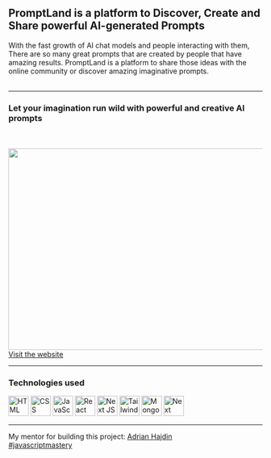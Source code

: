 <h2> PromptLand is a platform to Discover, Create and Share powerful AI-generated Prompts</h2>
With the fast growth of AI chat models and people interacting with them, There are so many great prompts that are created by people that have amazing results. PromptLand is a platform to share those ideas with the online community or discover amazing imaginative prompts.
<br /> <br />
<hr/>
<h3>Let your imagination run wild with powerful and creative AI prompts</h3>
<br /> <br />
<img src="https://github.com/SadraKian/PromptLand/assets/128605953/96ac51fe-9ed4-4a24-8d43-84397e30241b](https://github.com/SadraKian/PromptLand/assets/128605953/1f8189ba-9a46-48a1-96f1-d16a4da174ca)https://github.com/SadraKian/PromptLand/assets/128605953/1f8189ba-9a46-48a1-96f1-d16a4da174ca](https://github.com/SadraKian/PromptLand/assets/128605953/dacd5805-4f72-4f23-8497-087414c52214)" width="800" height="400" />
  <br />
<a href="https://prompt-land-mu.vercel.app/">Visit the website</a>
  <br /> <hr/>
  <section>
    <h3>Technologies used</h3>
    <img src="https://github.com/SadraKian/PromptLand/assets/128605953/6d86fade-454b-4877-89de-4b1dbe15d2a2" title="HTML" width="40" height="40" />
    <img src="https://github.com/SadraKian/PromptLand/assets/128605953/6d86fade-454b-4877-89de-4b1dbe15d2a2](https://github.com/SadraKian/PromptLand/assets/128605953/ec6a1a00-b0f7-42ce-9b8f-2ceee55bc0b0)" title="CSS" width="40" height="40" />
      <img src="https://github.com/SadraKian/PromptLand/assets/128605953/6d86fade-454b-4877-89de-4b1dbe15d2a2](https://github.com/SadraKian/PromptLand/assets/128605953/8d537b82-5b08-410c-833d-7383f575e8b1)" title="JavaScript" width="40" height="40" />
      <img src="https://github.com/SadraKian/PromptLand/assets/128605953/6d86fade-454b-4877-89de-4b1dbe15d2a2](https://github.com/SadraKian/PromptLand/assets/128605953/7eb79375-8587-43ab-84b8-82a0b63a7899)" title="React" width="40" height="40" />
       <img src="https://github.com/SadraKian/PromptLand/assets/128605953/6d86fade-454b-4877-89de-4b1dbe15d2a2](https://github.com/SadraKian/PromptLand/assets/128605953/2bd7b0f3-7747-4ed0-8b6b-3acbf0031b9b)" title="Next JS" width="40" height="40" />
        <img src="https://github.com/SadraKian/PromptLand/assets/128605953/b493dc86-491c-4590-9946-3683a26d7ce0" title="TailwindCSS" width="40" height="40" />
        <img src="https://github.com/SadraKian/PromptLand/assets/128605953/2be5bcad-9488-4f96-99b1-07f4cde2ae2b" title="MongoDB" width="40" height="40" />
        <img src="https://github.com/SadraKian/PromptLand/assets/128605953/37e833c1-e801-47fd-b69f-603555ebd290" title="Next Auth" width="40" height="40">
  </section>
<hr />
  My mentor for building this project: <a href="https://github.com/adrianhajdin">Adrian Hajdin</a>
  <br />
<a href="https://www.youtube.com/@javascriptmastery" >#javascriptmastery</a>
